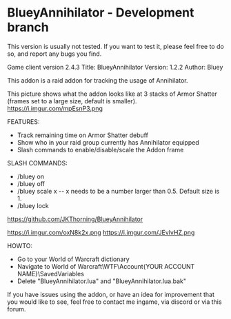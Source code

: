 # BlueyAnnihilator - Development branch
This version is usually not tested. If you want to test it, please feel free to do so, and report any bugs you find.

Game client version 2.4.3
Title: BlueyAnnihilator
Version: 1.2.2
Author: Bluey

This addon is a raid addon for tracking the usage of Annihilator.

This picture shows what the addon looks like at 3 stacks of Armor Shatter (frames set to a large size, default is smaller).
https://i.imgur.com/mpEsnP3.png

FEATURES:

- Track remaining time on Armor Shatter debuff
- Show who in your raid group currently has Annihilator equipped
- Slash commands to enable/disable/scale the Addon frame


SLASH COMMANDS:

- /bluey on
- /bluey off
- /bluey scale x -- x needs to be a number larger than 0.5. Default size is 1.
- /bluey lock


https://github.com/JKThorning/BlueyAnnihilator

https://i.imgur.com/oxN8k2x.png
https://i.imgur.com/JEvlvHZ.png

HOWTO:

- Go to your World of Warcraft dictionary
- Navigate to World of Warcraft\WTF\Account\{YOUR ACCOUNT NAME}\SavedVariables
- Delete "BlueyAnnihilator.lua" and "BlueyAnnihilator.lua.bak"


If you have issues using the addon, or have an idea for improvement that you would like to see, feel free to contact me ingame, via discord  or via this forum.